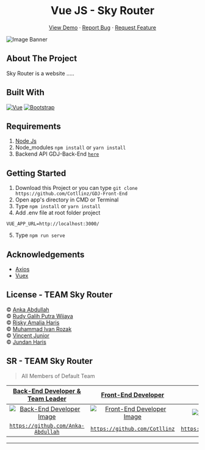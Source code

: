 <h1 align='center'>Vue JS - Sky Router</h1>
  <p align="center">
    <a href="https://skyrouter.netlify.app/">View Demo</a>
    ·
    <a href="https://github.com/Cotllinz/SkyRouter_Fe/issues">Report Bug</a>
    ·
    <a href="https://github.com/Cotllinz/SkyRouter_Fe/pulls">Request Feature</a>
  </p>

![Image Banner]()

## About The Project

Sky Router is a website .....

## Built With

[![Vue](https://img.shields.io/badge/Vue-v2.6.11-green)](https://github.com/vuejs/vue)
[![Bootstrap](https://img.shields.io/badge/Bootstrap-v4.5.x-blue)](https://github.com/bootstrap-vue/bootstrap-vue)

## Requirements

1. <a href="https://nodejs.org/en/download/">Node Js</a>
2. Node_modules `npm install` or `yarn install`
3. Backend API GDJ-Back-End [`here`](https://github.com/vincentJunior1/TimTamBe)

## Getting Started

1. Download this Project or you can type `git clone https://github.com/Cotllinz/GDJ-Front-End`
2. Open app's directory in CMD or Terminal
3. Type `npm install` or `yarn install`
4. Add .env file at root folder project

```
VUE_APP_URL=http://localhost:3000/
```

5. Type `npm run serve`

## Acknowledgements

- [Axios](https://www.npmjs.com/package/axios)
- [Vuex](https://vuex.vuejs.org/)

## License - TEAM Sky Router


© [Anka Abdullah](https://github.com/Anka-Abdullah)<br>
© [Rudy Galih Putra Wijaya](https://github.com/Cotllinz)<br>
© [Risky Amalia Haris](https://github.com/riskyamaliaharis)<br>
© [Muhammad Ivan Rozak](https://github.com/ivanrozak)<br>
© [Vincent Junior](https://github.com/vincentJunior1)<br>
© [Jundan Haris](https://github.com/jundasharin)

## SR - TEAM Sky Router

> All Members of Default Team

|                                                <a href="#" target="_blank">**Back-End Developer & Team Leader**</a>                                                |                                                          <a href="#" target="_blank">**Front-End Developer**</a>                                                           |                                                         <a href="#" target="_blank">**Front-End Developer**</a>                                                         |                                                         <a href="#" target="_blank">**Front-End Developer**</a>                                                         |                                                       <a href="#" target="_blank">**Back-End Developer**</a>                                                        |                                                      <a href="#" target="_blank">**Back-End Developer**</a>                                                       |
| :------------------------------------------------------------------------------------------------------------------------------------------------------------------: | :------------------------------------------------------------------------------------------------------------------------------------------------------------------------: | :---------------------------------------------------------------------------------------------------------------------------------------------------------------------: | :--------------------------------------------------------------------------------------------------------------------------------------------------------------------: | :-----------------------------------------------------------------------------------------------------------------------------------------------------------------: | :---------------------------------------------------------------------------------------------------------------------------------------------------------------: |
| [![Back-End Developer Image](https://avatars.githubusercontent.com/u/72588308?s=460&v=4)](https://github.com/Anka-Abdullah) | [![Front-End Developer Image](https://avatars0.githubusercontent.com/u/63383858?s=400&u=9aee5c57b712b3e5e4828e6aee4fef6aa0861fc7&v=4)](https://github.com/Cotllinz) | [![Front-End Developer Image](https://avatars.githubusercontent.com/u/55311162?s=460&v=4)](https://github.com/riskyamaliaharis) | [![Front-End Developer Image](https://avatars.githubusercontent.com/u/63574043?s=460&u=0809179648d74fd6463705f533a2c7ea1faa916b&v=4)](https://github.com/ivanrozak) | [![Back-End Developer Image](https://avatars.githubusercontent.com/u/73387106?s=460&v=4)](https://github.com/vincentJunior1) | [![Back-End Developer Image](https://avatars.githubusercontent.com/u/58821224?s=400&u=e6c1cf693d7ba4d17306edcffd5f718401ae7ec4&v=4)](https://github.com/jundasharin) |
|                                       <a href="https://github.com/Anka-Abdullah" target="_blank">`https://github.com/Anka-Abdullah`</a>                                        |                                   <a href="https://github.com/Cotllinz" target="_blank">`https://github.com/Cotllinz`</a>                                    |                                     <a href="https://github.com/riskyamaliaharis" target="_blank">`https://github.com/riskyamaliaharis`</a>                                     |                                    <a href="https://github.com/ivanrozak" target="_blank">`https://github.com/ivanrozak`</a>                                     |                                      <a href="https://github.com/vincentJunior1" target="_blank">`https://github.com/vincentJunior1`</a>                                      |                                       <a href="https://github.com/jundasharin" target="_blank">`https://github.com/jundasharin`</a>                                       |

---
